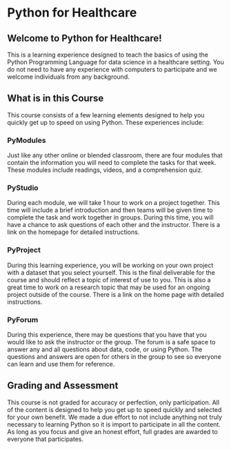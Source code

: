 # Python for Healthcare

## Welcome to Python for Healthcare!
This is a learning experience designed to teach the basics of using the Python Programming Language for data science in a healthcare setting. You do not need to have any experience with computers to participate and we welcome individuals from any background.

## What is in this Course
This course consists of a few learning elements designed to help you quickly get up to speed on using Python. These experiences include:

### PyModules 
Just like any other online or blended classroom, there are four modules that contain the information you will need to complete the tasks for that week. These modules include readings, videos, and a comprehension quiz. 

### PyStudio
During each module, we will take 1 hour to work on a project together. This time will include a brief introduction and then teams will be given time to complete the task and work together in groups. During this time, you will have a chance to ask questions of each other and the instructor. There is a link on the homepage for detailed instructions.

### PyProject
During this learning experience, you will be working on your own project with a dataset that you select yourself. This is the final deliverable for the course and should reflect a topic of interest of use to you. This is also a great time to work on a research topic that may be used for an ongoing project outside of the course. There is a link on the home page with detailed instructions. 

### PyForum
During this experience, there may be questions that you have that you would like to ask the instructor or the group. The forum is a safe space to answer any and all questions about data, code, or using Python. The questions and answers are open for others in the group to see so everyone can learn and use them for reference. 

## Grading and Assessment
This course is not graded for accuracy or perfection, only participation. All of the content is designed to help you get up to speed quickly and selected for your own benefit. We made a due effort to not include anything not truly necessary to learning Python so it is import to participate in all the content. As long as you focus and give an honest effort, full grades are awarded to everyone that participates. 
